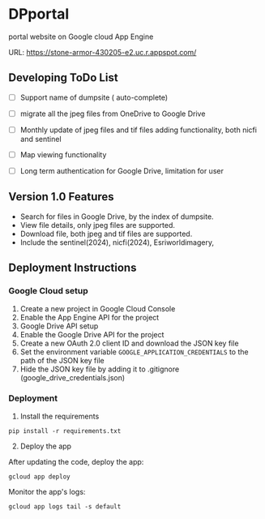 # DPportal
portal website on Google cloud App Engine

URL: https://stone-armor-430205-e2.uc.r.appspot.com/

## Developing ToDo List
- [ ] Support name of dumpsite ( auto-complete)
- [ ] migrate all the jpeg files from OneDrive to Google Drive 
- [ ] Monthly update of jpeg files and tif files adding functionality, both nicfi and sentinel
- [ ] Map viewing functionality
- [ ] Long term authentication for Google Drive, limitation for user



## Version 1.0 Features 
- Search for files in Google Drive, by the index of dumpsite.
- View file details, only jpeg files are supported.
- Download file, both jpeg and tif files are supported.
- Include the sentinel(2024), nicfi(2024), Esriworldimagery, 




## Deployment Instructions

### Google Cloud setup

1. Create a new project in Google Cloud Console
2. Enable the App Engine API for the project
3. Google Drive API setup 
4. Enable the Google Drive API for the project
5. Create a new OAuth 2.0 client ID and download the JSON key file
6. Set the environment variable `GOOGLE_APPLICATION_CREDENTIALS` to the path of the JSON key file
7. Hide the JSON key file by adding it to .gitignore (google_drive_credentials.json)




### Deployment
1. Install the requirements

```
pip install -r requirements.txt
```

2. Deploy the app

After updating the code, deploy the app:
```
gcloud app deploy
```

Monitor the app's logs:
```
gcloud app logs tail -s default
```